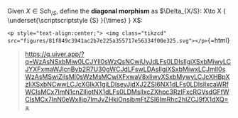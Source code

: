 












Given $X\in {\mathsf{Sch}}_{/S}$, define the **diagonal morphism** as $\Delta_{X/S}: X\to X { \underset{\scriptscriptstyle {S} }{\times} } X$:

`<p style="text-align:center;"> <img class="tikzcd" src="figures/81f849c3941ac2b7e225a355717e56334f00e325.svg"></p>`{=html}

> <https://q.uiver.app/?q=WzAsNSxbMiw0LCJYIl0sWzQsNCwiUyJdLFs0LDIsIlgiXSxbMiwyLCJYXFxmaWJlcnByb2R7U30gWCJdLFswLDAsIlgiXSxbMiwxLCJmIl0sWzAsMSwiZiIsMl0sWzMsMCwiXFxwaV8xIiwyXSxbMywyLCJcXHBpXzIiXSxbNCwwLCJcXGlkX1giLDIseyJjdXJ2ZSI6NX1dLFs0LDIsIlxcaWRfWCIsMCx7ImN1cnZlIjotNX1dLFs0LDMsIlxcZXhpc3RzIFxcRGVsdGFfWCIsMCx7InN0eWxlIjp7ImJvZHkiOnsibmFtZSI6ImRhc2hlZCJ9fX1dXQ==>
